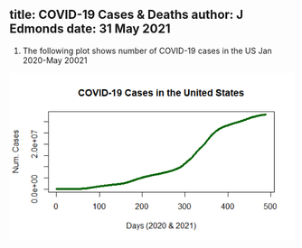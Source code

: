title: COVID-19 Cases & Deaths
author: J Edmonds
date: 31 May 2021
---
1. The following plot shows number of COVID-19 cases in the US Jan 2020-May 20021


<center>
<img src="covid_cases.png">
</center>
